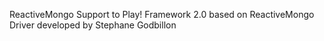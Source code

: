 ReactiveMongo Support to Play! Framework 2.0 based on ReactiveMongo Driver developed by Stephane Godbillon